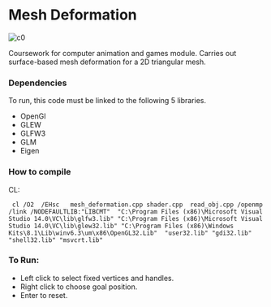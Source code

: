 # Mesh Deformation

![c0](https://cloud.githubusercontent.com/assets/25514442/24153203/b5e0d6e2-0e45-11e7-854b-72ecb5b13b7b.PNG)

Coursework for computer animation and games module. Carries out surface-based mesh deformation for a 2D triangular mesh.

### Dependencies

To run, this code must be linked to the following 5 libraries.

* OpenGl
* GLEW 
* GLFW3
* GLM
* Eigen

### How to compile

CL:

     cl /O2  /EHsc   mesh_deformation.cpp shader.cpp  read_obj.cpp /openmp /link /NODEFAULTLIB:"LIBCMT"  "C:\Program Files (x86)\Microsoft Visual Studio 14.0\VC\lib\glfw3.lib" "C:\Program Files (x86)\Microsoft Visual Studio 14.0\VC\lib\glew32.lib" "C:\Program Files (x86)\Windows Kits\8.1\Lib\winv6.3\um\x86\OpenGL32.Lib"  "user32.lib" "gdi32.lib"  "shell32.lib" "msvcrt.lib" 

### To Run:

* Left click to select fixed vertices and handles.
* Right click to choose goal position.
* Enter to reset.




 
